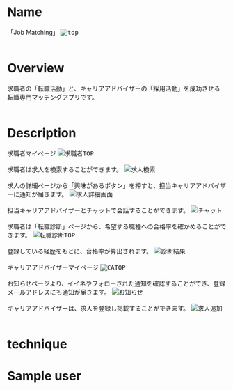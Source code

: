 # Name
「Job Matching」
<kbd>![top](https://user-images.githubusercontent.com/56952436/74013061-faeabd80-49ce-11ea-9095-b670f91e1885.JPG)</kbd>
<br>
<br>
# Overview
求職者の「転職活動」と、キャリアアドバイザーの「採用活動」を成功させる<br>
転職専門マッチングアプリです。
<br>
<br>
# Description
求職者マイページ
<kbd>![求職者TOP](https://user-images.githubusercontent.com/56952436/74013047-f8886380-49ce-11ea-8b9d-dbf3164200b8.JPG)</kbd>
<br>
<br>
求職者は求人を検索することができます。
<kbd>![求人検索](https://user-images.githubusercontent.com/56952436/74013049-f8886380-49ce-11ea-88c2-9e0195b674c2.JPG)</kbd>
<br>
<br>
求人の詳細ページから「興味があるボタン」を押すと、担当キャリアアドバイザーに通知が届きます。
<kbd>![求人詳細画面](https://user-images.githubusercontent.com/56952436/74013052-f920fa00-49ce-11ea-8791-024a3b1e9d85.JPG)</kbd>
<br>
<br>
担当キャリアアドバイザーとチャットで会話することができます。
<kbd>![チャット](https://user-images.githubusercontent.com/56952436/74013065-fb835400-49ce-11ea-8648-bdfed53ca4f6.JPG)</kbd>
<br>
<br>
求職者は「転職診断」ページから、希望する職種への合格率を確かめることができます。
<kbd>![転職診断TOP](https://user-images.githubusercontent.com/56952436/74013057-fa522700-49ce-11ea-81a2-715ea44a0b27.JPG)</kbd>
<br>
<br>
登録している経歴をもとに、合格率が算出されます。
<kbd>![診断結果](https://user-images.githubusercontent.com/56952436/74013055-f9b99080-49ce-11ea-97ab-eae70bee3efb.JPG)</kbd>
<br>
<br>
キャリアアドバイザーマイページ
<kbd>![CATOP](https://user-images.githubusercontent.com/56952436/74013060-fa522700-49ce-11ea-8e0e-c00e13bb3abc.JPG)</kbd>
<br>
<br>
お知らせページより、イイネやフォローされた通知を確認することができ、登録メールアドレスにも通知が届きます。
<kbd>![お知らせ](https://user-images.githubusercontent.com/56952436/74013062-faeabd80-49ce-11ea-86b6-81605e837ffb.JPG)</kbd>
<br>
<br>
キャリアアドバイザーは、求人を登録し掲載することができます。
<kbd>![求人追加](https://user-images.githubusercontent.com/56952436/74013053-f9b99080-49ce-11ea-8784-79ba85892b32.JPG)</kbd>
<br>
<br>



# technique

# Sample user

